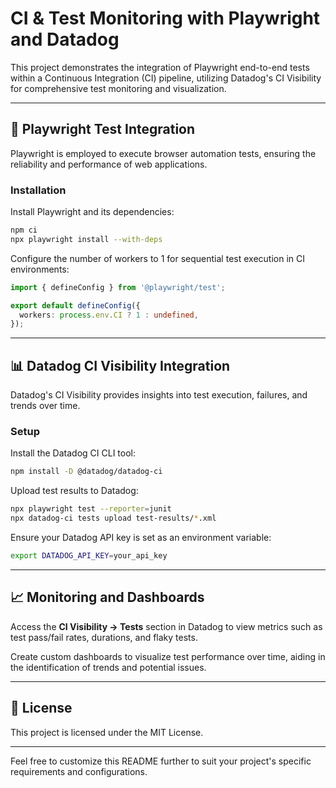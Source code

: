 # CI & Test Monitoring with Playwright and Datadog

This project demonstrates the integration of Playwright end-to-end tests within a Continuous Integration (CI) pipeline, utilizing Datadog's CI Visibility for comprehensive test monitoring and visualization.

---

## 🧪 Playwright Test Integration

Playwright is employed to execute browser automation tests, ensuring the reliability and performance of web applications.

### Installation

Install Playwright and its dependencies:

```bash
npm ci
npx playwright install --with-deps
```



Configure the number of workers to 1 for sequential test execution in CI environments:

```typescript
import { defineConfig } from '@playwright/test';

export default defineConfig({
  workers: process.env.CI ? 1 : undefined,
});
```



---

## 📊 Datadog CI Visibility Integration

Datadog's CI Visibility provides insights into test execution, failures, and trends over time.

### Setup

Install the Datadog CI CLI tool:

```bash
npm install -D @datadog/datadog-ci
```



Upload test results to Datadog:

```bash
npx playwright test --reporter=junit
npx datadog-ci tests upload test-results/*.xml
```



Ensure your Datadog API key is set as an environment variable:

```bash
export DATADOG_API_KEY=your_api_key
```



---

## 📈 Monitoring and Dashboards

Access the **CI Visibility → Tests** section in Datadog to view metrics such as test pass/fail rates, durations, and flaky tests.

Create custom dashboards to visualize test performance over time, aiding in the identification of trends and potential issues.

---

## 📄 License

This project is licensed under the MIT License.

---

Feel free to customize this README further to suit your project's specific requirements and configurations.

